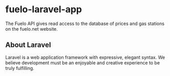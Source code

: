 
# fuelo-laravel-app
The Fuelo API gives read access to the database of prices and gas stations on the fuelo.net website.

## About Laravel

Laravel is a web application framework with expressive, elegant syntax. We believe development must be an enjoyable and creative experience to be truly fulfilling. 